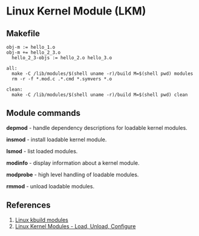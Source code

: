 # Linux Kernel Module \(LKM\)

## Makefile

```text
obj-m := hello_1.o
obj-m += hello_2_3.o
  hello_2_3-objs := hello_2.o hello_3.o

all:
  make -C /lib/modules/$(shell uname -r)/build M=$(shell pwd) modules
  rm -r -f *.mod.c .*.cmd *.symvers *.o

clean:
  make -C /lib/modules/$(shell uname -r)/build M=$(shell pwd) clean
```

## Module commands

**depmod** - handle dependency descriptions for loadable kernel modules.

**insmod** - install loadable kernel module.

**lsmod** - list loaded modules.

**modinfo** - display information about a kernel module.

**modprobe** - high level handling of loadable modules.

**rmmod** - unload loadable modules.

## References

1. [Linux kbuild modules](https://git.kernel.org/pub/scm/linux/kernel/git/torvalds/linux.git/tree/Documentation/kbuild/modules.txt)
2. [Linux Kernel Modules - Load, Unload, Configure](http://edoceo.com/howto/kernel-modules)

